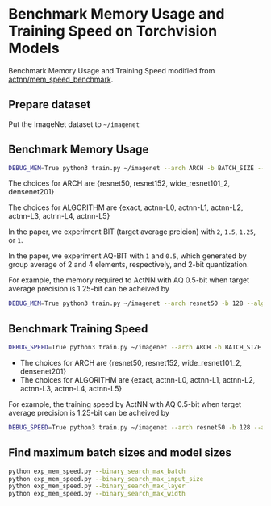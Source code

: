 # Benchmark Memory Usage and Training Speed on Torchvision Models

Benchmark Memory Usage and Training Speed modified from [actnn/mem_speed_benchmark](https://github.com/ucbrise/actnn/tree/main/mem_speed_benchmark).

## Prepare dataset
Put the ImageNet dataset to `~/imagenet`

## Benchmark Memory Usage
```bash
DEBUG_MEM=True python3 train.py ~/imagenet --arch ARCH -b BATCH_SIZE --alg ALGORITHM --bit BIT --aq-bit AQ-BIT
```
The choices for ARCH are {resnet50, resnet152, wide_resnet101_2, densenet201}  

The choices for ALGORITHM are {exact, actnn-L0, actnn-L1, actnn-L2, actnn-L3, actnn-L4, actnn-L5}

In the paper, we experiment BIT (target average preicion) with ```2```, ```1.5```, ```1.25```, or ```1```.

In the paper, we experiment AQ-BIT with ```1``` and ```0.5```, which generated by group average of 2 and 4 elements, respectively, and 2-bit quantization. 

For example, the memory required to ActNN with AQ 0.5-bit when target average precision is 1.25-bit can be acheived by
```bash
DEBUG_MEM=True python3 train.py ~/imagenet --arch resnet50 -b 128 --alg actnn-L3 --bit 1.25 --aq-bit 0.5
```

## Benchmark Training Speed
```bash
DEBUG_SPEED=True python3 train.py ~/imagenet --arch ARCH -b BATCH_SIZE --alg ALGORITHM
```
- The choices for ARCH are {resnet50, resnet152, wide_resnet101_2, densenet201}  
- The choices for ALGORITHM are {exact, actnn-L0, actnn-L1, actnn-L2, actnn-L3, actnn-L4, actnn-L5}  

For example, the training speed by ActNN with AQ 0.5-bit when target average precision is 1.25-bit can be acheived by
```bash
DEBUG_SPEED=True python3 train.py ~/imagenet --arch resnet50 -b 128 --alg actnn-L3 --bit 1.25 --aq-bit 0.5
```

## Find maximum batch sizes and model sizes
```bash
python exp_mem_speed.py --binary_search_max_batch
python exp_mem_speed.py --binary_search_max_input_size
python exp_mem_speed.py --binary_search_max_layer
python exp_mem_speed.py --binary_search_max_width
```
